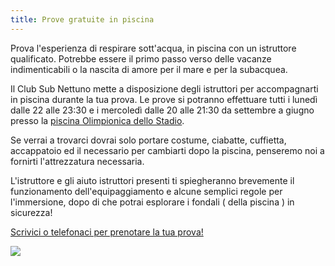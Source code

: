 ```yaml
---
title: Prove gratuite in piscina
---
```

Prova l'esperienza di respirare sott'acqua, in piscina con un istruttore qualificato. Potrebbe essere il primo passo verso delle vacanze indimenticabili o la nascita di amore per il mare e per la subacquea.

Il Club Sub Nettuno mette a disposizione degli istruttori per accompagnarti in piscina durante la tua prova. Le prove si potranno effettuare tutti i lunedì dalle 22 alle 23:30 e i mercoledì dalle 20 alle 21:30 da settembre a giugno presso la [piscina Olimpionica dello Stadio](/dove-siamo).

Se verrai a trovarci dovrai solo portare costume, ciabatte, cuffietta, accappatoio ed il necessario per cambiarti dopo la piscina, penseremo noi a fornirti l'attrezzatura necessaria.

L'istruttore e gli aiuto istruttori presenti ti spiegheranno brevemente il funzionamento dell'equipaggiamento e alcune semplici regole per l'immersione, dopo di che potrai esplorare i fondali ( della piscina ) in sicurezza!

[Scrivici o telefonaci per prenotare la tua prova!](/contattaci)

![](/media/prove-gratuite.jpg)
